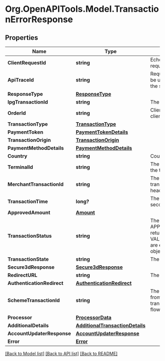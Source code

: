 # Org.OpenAPITools.Model.TransactionErrorResponse
## Properties

Name | Type | Description | Notes
------------ | ------------- | ------------- | -------------
**ClientRequestId** | **string** | Echoes back the value in the request header for tracking. | [optional] 
**ApiTraceId** | **string** | Request identifier in API, can be used to request logs from the support team. | [optional] 
**ResponseType** | [**ResponseType**](ResponseType.md) |  | [optional] 
**IpgTransactionId** | **string** | The response transaction ID. | [optional] 
**OrderId** | **string** | Client order ID if supplied by client, otherwise the order ID. | [optional] 
**TransactionType** | [**TransactionType**](TransactionType.md) |  | [optional] 
**PaymentToken** | [**PaymentTokenDetails**](PaymentTokenDetails.md) |  | [optional] 
**TransactionOrigin** | [**TransactionOrigin**](TransactionOrigin.md) |  | [optional] 
**PaymentMethodDetails** | [**PaymentMethodDetails**](PaymentMethodDetails.md) |  | [optional] 
**Country** | **string** | Country of the card issuer. | [optional] 
**TerminalId** | **string** | The terminal that is processing the transaction. | [optional] 
**MerchantTransactionId** | **string** | The unique merchant transaction ID from the request header, if supplied. | [optional] 
**TransactionTime** | **long?** | The transaction time in seconds since epoch. | [optional] 
**ApprovedAmount** | [**Amount**](Amount.md) |  | [optional] 
**TransactionStatus** | **string** | The status of the transaction. APPROVED/WAITING are returned by the endpoints.  VALIDATION_FAILED/DECLINED are errors. See ErrorResponse object for details. | [optional] 
**TransactionState** | **string** | The state of the transaction. | [optional] 
**Secure3dResponse** | [**Secure3dResponse**](Secure3dResponse.md) |  | [optional] 
**RedirectURL** | **string** | The endpoint redirection URL. | [optional] 
**AuthenticationRedirect** | [**AuthenticationRedirect**](AuthenticationRedirect.md) |  | [optional] 
**SchemeTransactionId** | **string** | The transaction ID received from schemes for the initial transaction of card on file flows. | [optional] 
**Processor** | [**ProcessorData**](ProcessorData.md) |  | [optional] 
**AdditionalDetails** | [**AdditionalTransactionDetails**](AdditionalTransactionDetails.md) |  | [optional] 
**AccountUpdaterResponse** | [**AccountUpdaterResponse**](AccountUpdaterResponse.md) |  | [optional] 
**Error** | [**Error**](Error.md) |  | [optional] 

[[Back to Model list]](../README.md#documentation-for-models) [[Back to API list]](../README.md#documentation-for-api-endpoints) [[Back to README]](../README.md)

